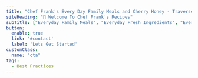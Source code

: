 ```yaml
---
title: "Chef Frank's Every Day Family Meals and Cherry Honey - Traverse City, Michigan"
siteHeading: "👋 Welcome To Chef Frank's Recipes"
subTitle: ["Everyday Family Meals", "Everyday Fresh Ingredients", "Everyday Quick Recipes"] 
button: 
  enable: true
  link: '#contact'
  label: 'Lets Get Started'
customClass: 
  name: "cta"
tags:
  - Best Practices
---
```

